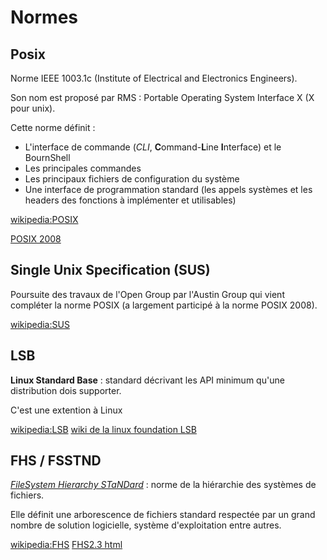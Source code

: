 # Normes

## Posix

Norme IEEE 1003.1c (Institute of Electrical and Electronics Engineers).

Son nom est proposé par RMS : Portable Operating System Interface X (X pour unix).

Cette norme définit :

* L'interface de commande (*CLI*, **C**ommand-**L**ine **I**nterface) et le BournShell
* Les principales commandes
* Les principaux fichiers de configuration du système
* Une interface de programmation standard (les appels systèmes et les headers des fonctions à implémenter et utilisables)

[wikipedia:POSIX](https://fr.wikipedia.org/wiki/POSIX)

[POSIX 2008](http://pubs.opengroup.org/onlinepubs/9699919799/)

## Single Unix Specification (SUS)

Poursuite des travaux de l'Open Group par l'Austin Group qui vient compléter la norme POSIX (a largement participé à la norme POSIX 2008).

[wikipedia:SUS](https://fr.wikipedia.org/wiki/Single_UNIX_Specification)

## LSB

**Linux Standard Base** : standard décrivant les API minimum qu'une distribution dois supporter.

C'est une extention à Linux

[wikipedia:LSB](https://fr.wikipedia.org/wiki/Linux_Standard_Base)
[wiki de la linux foundation LSB](https://wiki.linuxfoundation.org/lsb/start)

## FHS / FSSTND

[*FileSystem Hierarchy STaNDard*](./arborescence.md) : norme de la hiérarchie des systèmes de fichiers.

Elle définit une arborescence de fichiers standard respectée par un grand nombre de solution logicielle, système d'exploitation entre autres.

[wikipedia:FHS](https://fr.wikipedia.org/wiki/Filesystem_Hierarchy_Standard)
[FHS2.3 html](http://refspecs.linuxfoundation.org/FHS_2.3/fhs-2.3.html)
